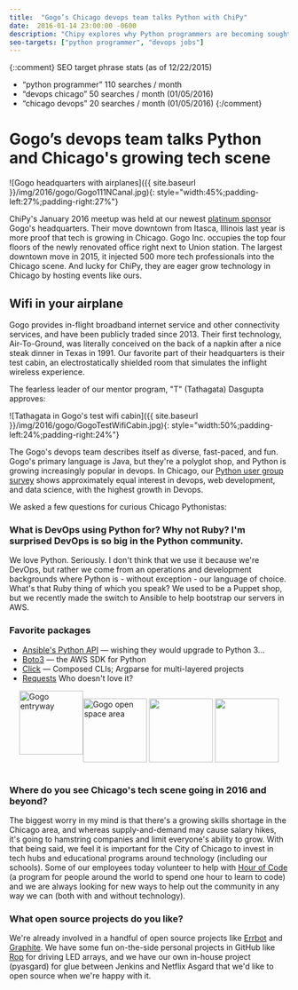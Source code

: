 ```yaml
---
title:  "Gogo’s Chicago devops team talks Python with ChiPy"
date:  2016-01-14 23:00:00 -0600
description: "Chipy explores why Python programmers are becoming sought after for roles in devops in Chicago with Gogo’s Chicago devops team."
seo-targets: ["python programmer", "devops jobs"]
---
```


{::comment}
SEO target phrase stats (as of 12/22/2015)
* “python programmer” 110 searches / month
* “devops chicago” 50 searches / month (01/05/2016)
* “chicago devops” 20 searches / month (01/05/2016)
{:/comment}


# Gogo’s devops team talks Python and Chicago's growing tech scene

![Gogo headquarters with airplanes]({{ site.baseurl }}/img/2016/gogo/Gogo111NCanal.jpg){: style="width:45%;padding-left:27%;padding-right:27%"}

ChiPy's January 2016 meetup was held at our newest [platinum
sponsor]() Gogo's headquarters. Their move downtown from Itasca, Illinois last
year is more proof that tech is growing in Chicago.
Gogo Inc. occupies the
top four floors of the newly renovated office right next to Union station.
The largest downtown move in 2015, it injected 500 more tech professionals
into the Chicago scene. And lucky for ChiPy, they are eager grow technology
in Chicago by hosting events like ours.


## Wifi in your airplane

Gogo provides in-flight broadband internet service and other
connectivity services, and have been publicly traded since 2013.
Their first technology, Air-To-Ground, was literally conceived on the
back of a napkin after a nice steak dinner in Texas in 1991.
Our favorite part of their headquarters is their test cabin, an
electrostatically shielded room that simulates the inflight wireless
experience.

The fearless leader of our mentor program, "T" (Tathagata) Dasgupta
approves:

![Tathagata in Gogo's test wifi cabin]({{ site.baseurl }}/img/2016/gogo/GogoTestWifiCabin.jpg){: style="width:50%;padding-left:24%;padding-right:24%"}


The Gogo's devops team describes itself as diverse, fast-paced, and fun.
Gogo's primary language is Java, but they're a polyglot shop, and
Python is growing increasingly popular in devops. In Chicago,
our [Python user group survey][survey-Q42015]
shows approximately equal interest in devops, web development,
and data science, with the highest growth in Devops.

We asked a few questions for curious Chicago Pythonistas:


### What is DevOps using Python for? Why not Ruby? I'm surprised DevOps is so big in the Python community.

We love Python. Seriously. I don't think that we use it because we're DevOps, but rather we come from an operations and development backgrounds where Python is - without exception - our language of choice. What's that Ruby thing of which you speak? We used to be a Puppet shop, but we recently made the switch to Ansible to help bootstrap our servers in AWS.


### Favorite packages

* [Ansible's Python API](http://docs.ansible.com/ansible/developing_api.html) — wishing they would upgrade to Python 3...
* [Boto3](https://boto3.readthedocs.org/en/latest/) — the AWS SDK for Python
* [Click](http://click.pocoo.org/5/) — Composed CLIs; Argparse for multi-layered projects
* [Requests](http://docs.python-requests.org/en/latest/) Who doesn't love it?


<div style="display:flex;flex-wrap:nowrap;justify-content:center">
<img
  src="{{ site.baseurl }}/img/2016/gogo/GogoEntryWay.jpg)"
  style="width:auto;height:12vw"
  alt="Gogo entryway"
/>


<img
  src="{{ site.baseurl }}/img/2016/gogo/GogoOpenSpace.jpg"
  style="width:auto;height:12vw"
  alt="Gogo open space area"
/>
<img
  src="![Gogo foosball table]({{ site.baseurl }}/img/2016/gogo/GogoFoosball.jpg"
  style="width:auto;height:12vw"
  alt=""
/>
<img
  src="![Gogo break room]({{ site.baseurl }}/img/2016/gogo/GogoBreakRoom.jpg"
  style="width:auto;height:12vw"
  alt=""
/>
</div>


### Where do you see Chicago's tech scene going in 2016 and beyond?

The biggest worry in my mind is that there's a growing skills shortage in the Chicago area, and whereas supply-and-demand may cause salary hikes, it's going to hamstring companies and limit everyone's ability to grow. With that being said, we feel it is important for the City of Chicago to invest in tech hubs and educational programs around technology (including our schools). Some of our employees today volunteer to help with [Hour of Code](http://www.code.org) (a program for people around the world to spend one hour to learn to code) and we are always looking for new ways to help out the community in any way we can (both with and without technology).


### What open source projects do you like?

We're already involved in a handful of open source projects like [Errbot](http://errbot.io/) and [Graphite](https://github.com/graphite-project/). We have some fun on-the-side personal projects in GitHub like [Rop](https://github.com/ak15199/rop) for driving LED arrays, and we have our own in-house project (pyasgard) for glue between Jenkins and Netflix Asgard that we'd like to open source when we're happy with it.




[survey-Q42015]: http://tanyaschlusser.github.io/tmp/python-shops/2016/02/survey
[python_java]: https://dzone.com/articles/learn-python-overtakes-learn-java
